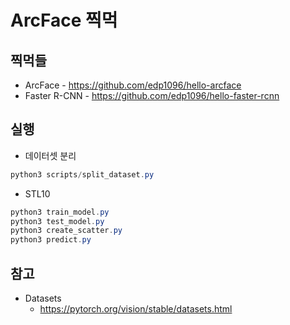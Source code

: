 # ArcFace 찍먹


## 찍먹들

* ArcFace - https://github.com/edp1096/hello-arcface
* Faster R-CNN - https://github.com/edp1096/hello-faster-rcnn


## 실행

* 데이터셋 분리
```powershell
python3 scripts/split_dataset.py
```

* STL10
```powershell
python3 train_model.py
python3 test_model.py
python3 create_scatter.py
python3 predict.py
```


## 참고

* Datasets
    * https://pytorch.org/vision/stable/datasets.html
